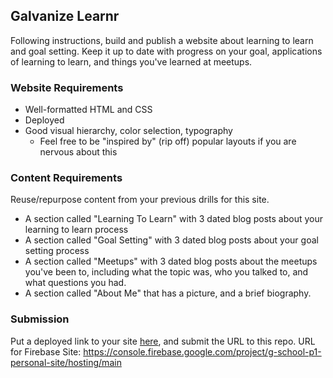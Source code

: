 ## Galvanize Learnr

Following instructions, build and publish a website about learning to learn and goal setting. Keep it up to date with progress on your goal, applications of learning to learn, and things you've learned at meetups.

### Website Requirements

* Well-formatted HTML and CSS
* Deployed
* Good visual hierarchy, color selection, typography
    * Feel free to be "inspired by" (rip off) popular layouts if you are nervous about this

### Content Requirements

Reuse/repurpose content from your previous drills for this site.

* A section called "Learning To Learn" with 3 dated blog posts about your learning to learn process
* A section called "Goal Setting" with 3 dated blog posts about your goal setting process
* A section called "Meetups" with 3 dated blog posts about the meetups you've been to, including what the topic was, who you talked to, and what questions you had.
* A section called "About Me" that has a picture, and a brief biography.

### Submission

Put a deployed link to your site [here](#), and submit the URL to this repo.
URL for Firebase Site: https://console.firebase.google.com/project/g-school-p1-personal-site/hosting/main